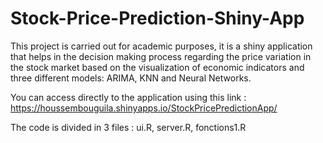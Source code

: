 # Stock-Price-Prediction-Shiny-App

This project is carried out for academic purposes, it is a shiny application that helps in the decision making process regarding the price variation in the stock market based on the visualization of economic indicators and three different models: ARIMA, KNN and Neural Networks.

You can access directly to the application using this link : https://houssembouguila.shinyapps.io/StockPricePredictionApp/

The code is divided in 3 files : ui.R, server.R, fonctions1.R
